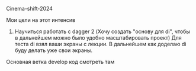 Cinema-shift-2024

Мои цели на этот интенсив

1) Научиться работать с dagger 2 (Хочу создать "основу для di", чтобы в дальнейшем можно было удобно масштабировать проект)
Для теста di взял ваши экраны с лекции. В дальнейшем как доделаю di буду делать уже свои экраны.


Основная ветка develop код смотреть там
